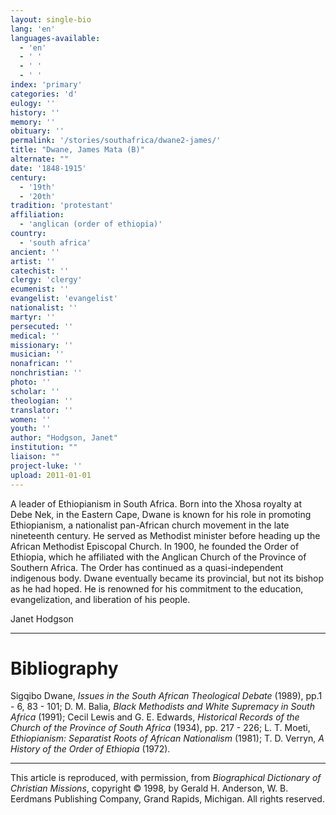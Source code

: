 ```yaml
---
layout: single-bio
lang: 'en'
languages-available:
  - 'en'
  - ' '
  - ' '
  - ' '
index: 'primary'
categories: 'd'
eulogy: ''
history: ''
memory: ''
obituary: ''
permalink: '/stories/southafrica/dwane2-james/'
title: "Dwane, James Mata (B)"
alternate: ""
date: '1848-1915'
century:
  - '19th'
  - '20th'
tradition: 'protestant'
affiliation:
  - 'anglican (order of ethiopia)'
country:
  - 'south africa'
ancient: ''
artist: ''
catechist: ''
clergy: 'clergy'
ecumenist: ''
evangelist: 'evangelist'
nationalist: ''
martyr: ''
persecuted: ''
medical: ''
missionary: ''
musician: ''
nonafrican: ''
nonchristian: ''
photo: ''
scholar: ''
theologian: ''
translator: ''
women: ''
youth: ''
author: "Hodgson, Janet"
institution: ""
liaison: ""
project-luke: ''
upload: 2011-01-01
---
```




A leader of Ethiopianism in South Africa. Born into the Xhosa royalty at Debe Nek, in the Eastern Cape, Dwane is known for his role in promoting Ethiopianism, a nationalist pan-African church movement in the late nineteenth century. He served as Methodist minister before heading up the African Methodist Episcopal Church. In 1900, he founded the Order of Ethiopia, which he affiliated with the Anglican Church of the Province of Southern Africa. The Order has continued as a quasi-independent indigenous body. Dwane eventually became its provincial, but not its bishop as he had hoped. He is renowned for his commitment to the education, evangelization, and liberation of his people.

Janet Hodgson

---

# Bibliography

Sigqibo Dwane, *Issues in the South African Theological Debate* (1989), pp.1 - 6, 83 - 101; D. M. Balia, *Black Methodists and White Supremacy in South Africa* (1991); Cecil Lewis and G. E. Edwards, *Historical Records of the Church of the Province of South Africa* (1934), pp. 217 - 226; L. T. Moeti, *Ethiopianism: Separatist Roots of African Nationalism* (1981); T. D. Verryn, *A History of the Order of Ethiopia* (1972).

---

This article is reproduced, with permission, from *Biographical Dictionary of Christian Missions*,   copyright &copy; 1998, by Gerald H. Anderson, W. B. Eerdmans Publishing Company, Grand Rapids, Michigan.  All rights reserved.
